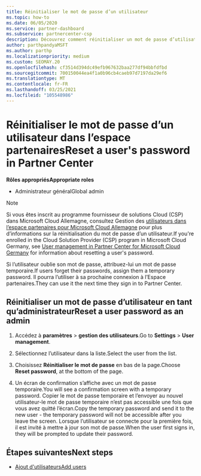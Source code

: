```yaml
---
title: Réinitialiser le mot de passe d’un utilisateur
ms.topic: how-to
ms.date: 06/05/2020
ms.service: partner-dashboard
ms.subservice: partnercenter-csp
description: Découvrez comment réinitialiser un mot de passe d’utilisateur dans l’espace partenaires. Les utilisateurs recevront un mot de passe temporaire la prochaine fois qu’ils se connecteront à l’espace partenaires.
author: parthpandyaMSFT
ms.author: parthp
ms.localizationpriority: medium
ms.custom: SEOMAY.20
ms.openlocfilehash: cf3514d394dc49efb967632baa277df94bbfdfbd
ms.sourcegitcommit: 700150044ea4f1a0b96cb4caeb97d7197da29ef6
ms.translationtype: MT
ms.contentlocale: fr-FR
ms.lasthandoff: 03/25/2021
ms.locfileid: "105548986"
---
```

# <a name="reset-a-users-password-in-partner-center"></a><span data-ttu-id="202c8-104">Réinitialiser le mot de passe d’un utilisateur dans l’espace partenaires</span><span class="sxs-lookup"><span data-stu-id="202c8-104">Reset a user's password in Partner Center</span></span>

<span data-ttu-id="202c8-105">**Rôles appropriés**</span><span class="sxs-lookup"><span data-stu-id="202c8-105">**Appropriate roles**</span></span>

- <span data-ttu-id="202c8-106">Administrateur général</span><span class="sxs-lookup"><span data-stu-id="202c8-106">Global admin</span></span>

> [!NOTE]  
> <span data-ttu-id="202c8-107">Si vous êtes inscrit au programme fournisseur de solutions Cloud (CSP) dans Microsoft Cloud Allemagne, consultez Gestion des [utilisateurs dans l’espace partenaires pour Microsoft Cloud Allemagne](user-management-in-partner-center-for-microsoft-cloud-germany.md) pour plus d’informations sur la réinitialisation du mot de passe d’un utilisateur.</span><span class="sxs-lookup"><span data-stu-id="202c8-107">If you're enrolled in the Cloud Solution Provider (CSP) program in Microsoft Cloud Germany, see [User management in Partner Center for Microsoft Cloud Germany](user-management-in-partner-center-for-microsoft-cloud-germany.md) for information about resetting a user's password.</span></span>

<span data-ttu-id="202c8-108">Si l’utilisateur oublie son mot de passe, attribuez-lui un mot de passe temporaire.</span><span class="sxs-lookup"><span data-stu-id="202c8-108">If users forget their passwords, assign them a temporary password.</span></span> <span data-ttu-id="202c8-109">Il pourra l’utiliser à sa prochaine connexion à l’Espace partenaires.</span><span class="sxs-lookup"><span data-stu-id="202c8-109">They can use it the next time they sign in to Partner Center.</span></span>

## <a name="reset-a-user-password-as-an-admin"></a><span data-ttu-id="202c8-110">Réinitialiser un mot de passe d’utilisateur en tant qu’administrateur</span><span class="sxs-lookup"><span data-stu-id="202c8-110">Reset a user password as an admin</span></span>

1. <span data-ttu-id="202c8-111">Accédez à **paramètres** &gt; **gestion des utilisateurs**.</span><span class="sxs-lookup"><span data-stu-id="202c8-111">Go to **Settings** &gt; **User management**.</span></span>

2. <span data-ttu-id="202c8-112">Sélectionnez l’utilisateur dans la liste.</span><span class="sxs-lookup"><span data-stu-id="202c8-112">Select the user from the list.</span></span>

3. <span data-ttu-id="202c8-113">Choisissez **Réinitialiser le mot de passe** en bas de la page.</span><span class="sxs-lookup"><span data-stu-id="202c8-113">Choose **Reset password**, at the bottom of the page.</span></span>

4. <span data-ttu-id="202c8-114">Un écran de confirmation s’affiche avec un mot de passe temporaire.</span><span class="sxs-lookup"><span data-stu-id="202c8-114">You will see a confirmation screen with a temporary password.</span></span> <span data-ttu-id="202c8-115">Copier le mot de passe temporaire et l’envoyer au nouvel utilisateur-le mot de passe temporaire n’est pas accessible une fois que vous avez quitté l’écran.</span><span class="sxs-lookup"><span data-stu-id="202c8-115">Copy the temporary password and send it to the new user - the temporary password will not be accessible after you leave the screen.</span></span> <span data-ttu-id="202c8-116">Lorsque l’utilisateur se connecte pour la première fois, il est invité à mettre à jour son mot de passe.</span><span class="sxs-lookup"><span data-stu-id="202c8-116">When the user first signs in, they will be prompted to update their password.</span></span>

## <a name="next-steps"></a><span data-ttu-id="202c8-117">Étapes suivantes</span><span class="sxs-lookup"><span data-stu-id="202c8-117">Next steps</span></span>

- [<span data-ttu-id="202c8-118">Ajout d'utilisateurs</span><span class="sxs-lookup"><span data-stu-id="202c8-118">Add users</span></span>](create-user-accounts-and-set-permissions.md)